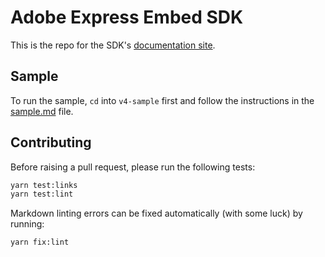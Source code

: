 # Adobe Express Embed SDK

This is the repo for the SDK's [documentation site](https://developer.adobe.com/embed-sdk/docs/).

## Sample

To run the sample, `cd` into `v4-sample` first and follow the instructions in the [sample.md](/v4-sample/sample.md) file.

## Contributing

Before raising a pull request, please run the following tests:

```bash
yarn test:links
yarn test:lint
```

Markdown linting errors can be fixed automatically (with some luck) by running:

```bash 
yarn fix:lint
```